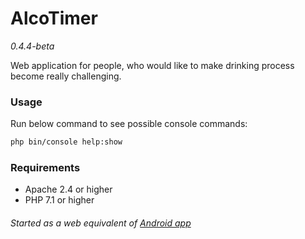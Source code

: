 # AlcoTimer
*0.4.4-beta*

Web application for people, who would like to make drinking process become really challenging.  

### Usage
Run below command to see possible console commands:  
```bash
php bin/console help:show
```

### Requirements
* Apache 2.4 or higher
* PHP 7.1 or higher  

###### Started as a web equivalent of [Android app](https://bitbucket.org/vchychuzhko/alcotimer)
